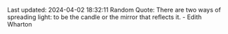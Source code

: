 Last updated: 2024-04-02 18:32:11
Random Quote: There are two ways of spreading light: to be the candle or the mirror that reflects it. - Edith Wharton